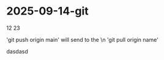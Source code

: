 # 2025-09-14-git


12
23

'git push origin main' will send to the 
\n
'git pull origin name'

dasdasd
